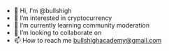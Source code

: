 - 👋 Hi, I’m @bullshigh
- 👀 I’m interested in cryptocurrency 
- 🌱 I’m currently learning community moderation
- 💞️ I’m looking to collaborate on 
- 📫 How to reach me bullshighacademy@gmail.com

<!---
bullshigh/bullshigh is a ✨ special ✨ repository because its `README.md` (this file) appears on your GitHub profile.
You can click the Preview link to take a look at your changes.
--->

